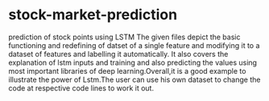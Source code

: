 # stock-market-prediction
prediction of stock points using LSTM
The given files depict the basic functioning and redefining of datset of a single feature and modifying it to a dataset of features and labelling it automatically. It also covers 
the explanation of lstm inputs and training and also predicting the values using most important libraries of deep learning.Overall,it is a good example to illustrate the power of 
Lstm.The user can use his own dataset to change the code at respective code lines to work it out.
